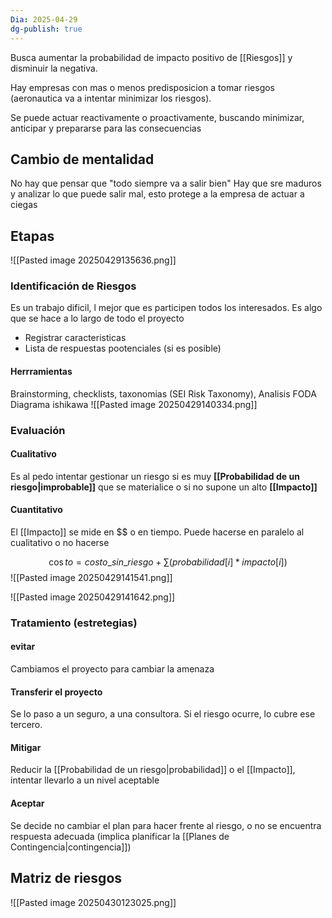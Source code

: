 ```yaml
---
Dia: 2025-04-29
dg-publish: true
---
```

Busca aumentar la probabilidad de impacto positivo de [[Riesgos]] y disminuir la negativa.

Hay empresas con mas o menos predisposicion a tomar riesgos (aeronautica va a intentar minimizar los riesgos).


Se puede actuar reactivamente o proactivamente, buscando minimizar, anticipar y prepararse para las consecuencias


## Cambio de mentalidad 
No hay que pensar que "todo siempre va a salir bien"
Hay que sre maduros y analizar lo que puede salir mal, esto protege a la empresa de actuar a ciegas

## Etapas 
![[Pasted image 20250429135636.png]]

### Identificación de Riesgos 
Es un trabajo dificil, l mejor que es participen todos los interesados. Es algo que se hace a lo largo de todo el proyecto
- Registrar caracteristicas 
- Lista de respuestas pootenciales (si es posible)
#### Herrramientas 
Brainstorming, checklists, taxonomias (SEI Risk Taxonomy), Analisis FODA
Diagrama ishikawa
![[Pasted image 20250429140334.png]]
### Evaluación 

#### Cualitativo
Es al pedo intentar gestionar un riesgo si es muy **[[Probabilidad de un riesgo|improbable]]** que se materialice o si no supone un alto **[[Impacto]]**


#### Cuantitativo
El [[Impacto]] se mide en  $\$\$$ o en tiempo. Puede hacerse en paralelo al cualitativo o no hacerse 

$$\cos to = costo\_sin\_riesgo + \sum(probabilidad[i]*impacto[i])$$
![[Pasted image 20250429141541.png]]

![[Pasted image 20250429141642.png]]


### Tratamiento (estretegias)

#### evitar 
Cambiamos el proyecto para cambiar la amenaza

#### Transferir el proyecto
Se lo paso a un seguro, a una consultora. Si el riesgo ocurre, lo cubre ese tercero.

#### Mitigar 
Reducir la [[Probabilidad de un riesgo|probabilidad]] o el [[Impacto]], intentar llevarlo a un nivel aceptable 

#### Aceptar
Se decide no cambiar el plan para hacer frente al riesgo, o no se encuentra respuesta adecuada (implica planificar la [[Planes de Contingencia|contingencia]])


## Matriz de riesgos 
![[Pasted image 20250430123025.png]]